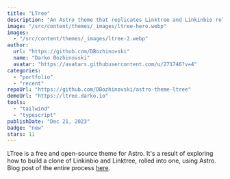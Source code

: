 ```yaml
---
title: "LTree"
description: "An Astro theme that replicates Linktree and Linkinbio rolled in one. Optional TinaCMS on top."
image: "/src/content/themes/_images/ltree-hero.webp"
images:
  - "/src/content/themes/_images/ltree-2.webp"
author:
  url: "https://github.com/DBozhinovski"
  name: "Darko Bozhinovski"
  avatar: "https://avatars.githubusercontent.com/u/271746?v=4"
categories:
  - "portfolio"
  - "recent"
repoUrl: "https://github.com/DBozhinovski/astro-theme-ltree"
demoUrl: "https://ltree.darko.io"
tools:
  - "tailwind"
  - "typescript"
publishDate: "Dec 21, 2023"
badge: "new"
stars: 11
---
```


<p>
  LTree is a free and open-source theme for Astro. It's a result of exploring how to build a clone
  of Linkinbio and Linktree, rolled into one, using Astro. Blog post of the entire process
  <a href="https://darko.io/posts/linktree-and-linkinbio-clone-with-astro-and-tinacms">here</a>.
</p>

